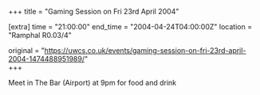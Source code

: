 +++
title = "Gaming Session on Fri 23rd April 2004"

[extra]
time = "21:00:00"
end_time = "2004-04-24T04:00:00Z"
location = "Ramphal R0.03/4"

original = "https://uwcs.co.uk/events/gaming-session-on-fri-23rd-april-2004-1474488951989/"    
+++

Meet in The Bar (Airport) at 9pm for food and drink

